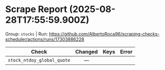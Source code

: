# Scrape Report (2025-08-28T17:55:59.900Z)

Group: `stocks`  |  Run: https://github.com/AlbertoRoca96/scraping-checks-scheduler/actions/runs/17303886228

| Check | Changed | Keys | Error |
|---|:---:|:--|:--|
| `stock_ntdoy_global_quote` | — |  |  |

